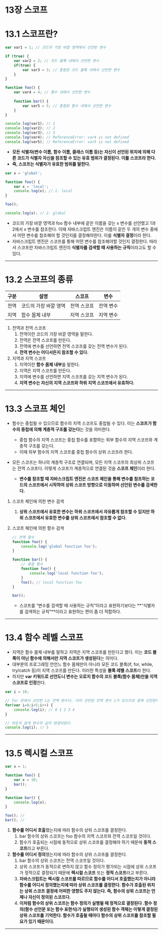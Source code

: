 # 13장 스코프

# 13.1 스코프란?

```jsx
var var1 = 1; // 코드의 가장 바깥 영역에서 선언된 변수

if (true) {
	var var2 = 2; // 코드 블록 내에서 선언한 변수
	if(true) {
		var var3 = 3; // 중첩된 코드 블록 내에서 선언한 변수
	}
}

function foo() {
	var var4 = 4; // 함수 내에서 선언한 변수
	
	function bar() {
		var var5 = 5; // 중첩된 함수 내에서 선언한 변수
	}
}

console.log(var1); // 1
console.log(var2); // 2
console.log(var3); // 3
console.log(var4); // ReferenceError: var4 is not defined
console.log(var5); // ReferenceError: var5 is not defined
```

- **모든 식별자(변수 이름, 함수 이름, 클래스 이름 등)는 자신이 선언된 위치에 의해 다른 코드가 식별자 자신을 참조할 수 있는 유효 범위가 결정된다. 이를 스코프라 한다.**
- **즉, 스코프는 식별자가 유효한 범위를 말한다.**

```jsx
var x = 'global';

function foo() {
	var x = 'local';
	console.log(x); // 1. local
}

foo();

console.log(x); // 2. global
```

- 코드의 가장 바깥 영역과 foo 함수 내부에 같은 이름을 갖는 x 변수를 선언했고 1과 2에서 x 변수를 참조한다. 이때 자바스크립트 엔진은 이름이 같은 두 개의 변수 중에서 어떤 변수를 참조해야 할 것인지를 결정해야한다. 이를 **식별자 결정**이라 한다.
- 자바스크립트 엔진은 스코프를 통해 어떤 변수를 참조해야할 것인지 결정한다. 따라서 스코프란 자바스크립트 엔진이 **식별자를 검색할 때 사용하는 규칙**이라고도 할 수 있다.

---

# 13.2 스코프의 종류

| 구분 | 설명 | 스코프 | 변수 |
| --- | --- | --- | --- |
| 전역 | 코드의 가장 바깥 영역 | 전역 스코프 | 전역 변수 |
| 지역 | 함수 몸체 내부 | 지역 스코프 | 지역 변수 |
1. 전역과 전역 스코프
    1. 전역이란 코드의 가장 바깥 영역을 말한다.
    2. 전역은 전역 스코프를 만든다.
    3. 전역에 변수를 선언하면 전역 스코프를 갖는 전역 변수가 된다.
    4. **전역 변수는 어디서든지 참조할 수 있다.**
2. 지역과 지역 스코프
    1. 지역이란 **함수 몸체 내부**를 말한다.
    2. 지역은 지역 스코프를 만든다.
    3. 지역에 변수를 선언하면 지역 스코프를 갖는 지역 변수가 된다.
    4. **지역 변수는 자신의 지역 스코프와 하위 지역 스코프에서 유효하다.**

---

# 13.3 스코프 체인

- 함수는 중첩될 수 있으므로 함수의 지역 스코프도 중첩될 수 있다. 이는 **스코프가 함수의 중첩에 의해 계층적 구조를 갖는다**는 것을 의미한다.
    - 중첩 함수의 지역 스코프는 중첩 함수를 포함하는 외부 함수의 지역 스코프와 계층적 구조를 갖는다.
    - 이때 외부 함수의 지역 스코프를 중첩 함수의 상위 스코프라 한다.

- 모든 스코프는 하나의 계층적 구조로 연결되며, 모든 지역 스코프의 최상위 스코프는 전역 스코프다. 이렇게 스코프가 계층적으로 연결된 것을 **스코프 체인**이라 한다.
    - **변수를 참조할 때 자바스크립트 엔진은 스코프 체인을 통해 변수를 참조하는 코드의 스코프에서 시작하여 상위 스코프 방향으로 이동하며 선언된 변수를 검색한다.**

1. 스코프 체인에 의한 변수 검색
    1. **상위 스코프에서 유효한 변수는 하위 스코프에서 자유롭게 참조할 수 있지만 하위 스코프에서 유효한 변수를 상위 스코프에서 참조할 수 없다.**
2. 스코프 체인에 의한 함수 검색
    
    ```jsx
    // 전역 함수
    function foo() {
    	console.log('global function foo');
    }
    
    function bar() {
    	// 중첩 함수
    	function foo() {
    		console.log('local function foo');
    	}
    	foo(); // local function foo
    }
    
    bar();
    ```
    
    - 스코프를 “변수를 검색할 때 사용하는 규칙”이라고 표현하기보다는 **“식별자를 검색하는 규칙”**이라고 표현하는 편이 좀 더 적합하다.

---

# 13.4 함수 레벨 스코프

- 지역은 함수 몸체 내부를 말하고 지역은 지역 스코프를 만든다고 했다. 이는 **코드 블록이 아닌 함수에 의해서만 지역 스코프가 생성된다**는 의미다.
- 대부분의 프로그래밍 언언느 함수 몸체만이 아니라 모든 코드 블록(if, for, while, try/catch 등)이 지역 스코프를 만든다. 이러한 특성을 **블록 레벨 스코프**라 한다.
- 하지만 **var 키워드로 선언도니 변수는 오로지 함수의 코드 블록(함수 몸체)만을 지역 스코프로 인정**한다.

```jsx
var i = 10;

// for 문에서 선언한 i는 전역 변수다. 이미 선언된 전역 변수 i가 있으므로 중복 선언된다.
for(var i=0;i<5;i++) {
	console.log(i); // 0 1 2 3 4
}

// 의도치 않게 변수의 값이 변경되었다.
console.log(i); // 5
```

---

# 13.5 렉시컬 스코프

```jsx
var x = 1;

function foo() {
	var x = 10;
	bar();
}

function bar() {
	console.log(x);
}

foo(); // 
bar(); //
```

1. **함수를 어디서 호출**했는지에 따라 함수의 상위 스코프를 결정한다.
    1. bar 함수의 상위 스코프는 foo 함수의 지역 스코프와 전역 스코프일 것이다.
    2. 함수가 호출되는 시점에 동적으로 상위 스코프를 결정해야 하기 때문에 **동적 스코프**라고 부른다.
2. **함수를 어디서 정의**했는지에 따라 함수의 상위 스코프를 결정한다.
    1. bar 함수의 상위 스코프는 전역 스코프일 것이다.
    2. 상위 스코프가 동적으로 변하지 않고 함수 정의가 평가되는 시점에 상위 스코프가 정적으로 결정되기 때문에 **렉시컬 스코프** 또는 **정적 스코프**라고 부른다.
    3. **자바스크립트는 렉시컬 스코프를 따르므로 함수를 어디서 호출했는지가 아니라 함수를 어디서 정의했는지에 따라 상위 스코프를 결정한다. 함수가 호출된 위치는 상위 스코프 결정에 어떠한 영향도 주지 않는다. 즉, 함수의 상위 스코프는 언제나 자신이 정의된 스코프다.**
    4. **이처럼 함수의 상위 스코프는 함수 정의가 실행될 때 정적으로 결정된다 .함수 정의(함수 선언문 또는 함수 표현식)가 실행되어 생성된 함수 객체는 이렇게 결정된 상위 스코프를 기억한다. 함수가 호출될 때마다 함수의 상위 스코프를 참조할 필요가 있기 때문이다.**

---